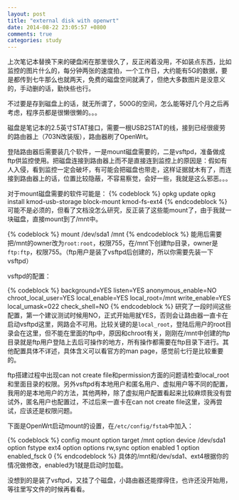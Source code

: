 ```yaml
---
layout: post
title: "external disk with openwrt"
date: 2014-08-22 23:05:57 +0800
comments: true
categories: study
---
```


上次笔记本替换下来的硬盘闲在那里很久了，反正闲着没用，不如装点东西，比如监控的图片什么的，每分钟两张的速度拍，一个工作日，大约能有5G的数据，要是都传到七牛那么也就两天，免费的磁盘空间就满了，但绝大多数图片是没意义的，手动删的话，勤快些也行。

不过要是存到磁盘上的话，就无所谓了，500G的空间，怎么能等好几个月之后再考虑，程序员都是很懒很懒的。。。

磁盘是笔记本的2.5英寸STAT接口，需要一根USB2STAT的线，接到已经很疲劳的路由器上（703N改装版），路由器刷了OpenWrt。

登陆路由器后需要装几个软件，一是mount磁盘需要的，二是vsftpd，准备做成ftp供监控使用。把磁盘连接到路由器上而不是直接连到监控上的原因是：假如有人入侵，看到监控一定会破坏，有可能会把磁盘也带走，这样证据就木有了，而连接到路由器上的话，位置比较隐蔽，不容易察觉，会好一些，我就是这么邪恶。。。

对于mount磁盘需要的软件可能是：
{% codeblock %}
opkg update
opkg install kmod-usb-storage block-mount kmod-fs-ext4
{% endcodeblock %}
可能不是必须的，但看了文档没怎么研究，反正装了这些能mount了，由于我就一块磁盘，直接mount到了/mnt中。

{% codeblock %}
mount /dev/sda1 /mnt
{% endcodeblock %}
能用后需要把/mnt的owner改为`root:root`，权限755，在/mnt下创建ftp目录，owner是`ftp:ftp`，权限755。（ftp用户是装了vsftpd后创建的，所以你需要先装一下vsftpd）

vsftpd的配置：

{% codeblock %}
background=YES
listen=YES
anonymous_enable=NO
chroot_local_user=YES
local_enable=YES
local_root=/mnt
write_enable=YES
local_umask=022
check_shell=NO
{% endcodeblock %}
研究了一段时间这些配置，第一个建议测试时候用NO，正式开始用就YES，否则会让路由器一直卡在启动vsftpd这里，网路会不可用。比较关键的是`local_root`，登陆后用户的root目录会在这里，但不能在里面的ftp中，原因和chroot有关，刚刚在/mnt中创建的ftp目录就是ftp用户登陆上去后可操作的地方，所有操作都需要在ftp目录下进行。其他配置具体不详述，具体含义可以看官方的man page，感觉前七行是比较重要的。

ftp搭建过程中出现can not create file和permission方面的问题请检查local_root和里面目录的权限。另外vsftpd有本地用户和匿名用户、虚拟用户等不同的配置，我用的是本地用户的方法，其他两种，除了虚拟用户配置看起来比较麻烦我没有尝试外，匿名用户也配置过，不过后来一直卡在can not create file这里，没再尝试，应该还是权限问题。

下面是OpenWrt启动mount的设置，在`/etc/config/fstab`中加入：

{% codeblock %}
config mount
	option target /mnt
	option device /dev/sda1
	option fstype ext4
	option options rw,sync
	option enabled 1
	option enabled_fsck 0
{% endcodeblock %}
具体的/mnt和/dev/sda1、ext4根据你的情况做修改，enabled为1就是启动时加载。

没想到的是装了vsftpd，又挂了个磁盘，小路由器还能撑得住，也许还没开始用，等往里写文件的时候再看看。